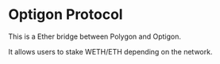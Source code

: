 # Optigon Protocol

This is a Ether bridge between Polygon and Optigon. 

It allows users to stake WETH/ETH depending on the network. 
